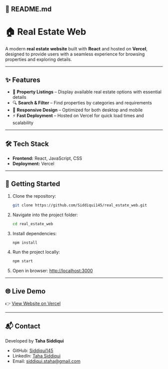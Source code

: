 ## 📄 README.md

# 🏠 Real Estate Web

A modern **real estate website** built with **React** and hosted on **Vercel**, designed to provide users with a seamless experience for browsing properties and exploring details.  

---

## ✨ Features

- 🏡 **Property Listings** – Display available real estate options with essential details  
- 🔍 **Search & Filter** – Find properties by categories and requirements  
- 📱 **Responsive Design** – Optimized for both desktop and mobile  
- ⚡ **Fast Deployment** – Hosted on Vercel for quick load times and scalability  

---

## 🛠️ Tech Stack

- **Frontend:** React, JavaScript, CSS  
- **Deployment:** Vercel  

---

## 🚀 Getting Started

1. Clone the repository:
   ```bash
   git clone https://github.com/Siddiqui145/real_estate_web.git


2. Navigate into the project folder:
   ```bash
   cd real_estate_web
   ```
3. Install dependencies:
   ```bash
   npm install
   ```
4. Run the project locally:
   ```bash
   npm start
   ```
5. Open in browser: [http://localhost:3000](http://localhost:3000)

---

## 🌐 Live Demo

👉 [View Website on Vercel](#)

---

## 📬 Contact

Developed by **Taha Siddiqui**

* GitHub: [Siddiqui145](https://github.com/Siddiqui145)
* LinkedIn: [Taha Siddiqui](https://www.linkedin.com/in/taha-siddiqui-842246246/)
* Email: [siddiqui.staha@gmail.com](mailto:siddiqui.staha@gmail.com)
